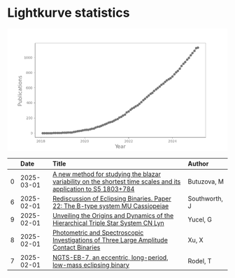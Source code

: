 
<h1>Lightkurve statistics</h1>

![publications](out/lightkurve-publications.png)  

|    | Date       | Title                                                                                                                                                                             | Author        |
|---:|:-----------|:----------------------------------------------------------------------------------------------------------------------------------------------------------------------------------|:--------------|
|  0 | 2025-03-01 | [A new method for studying the blazar variability on the shortest time scales and its application to S5 1803+784](https://ui.adsabs.harvard.edu/abs/2025JHEAp..45...19B/abstract) | Butuzova, M   |
|  6 | 2025-02-01 | [Rediscussion of Eclipsing Binaries. Paper 22: The B-type system MU Cassiopeiae](https://ui.adsabs.harvard.edu/abs/2025Obs...145...26S/abstract)                                  | Southworth, J |
|  9 | 2025-02-01 | [Unveiling the Origins and Dynamics of the Hierarchical Triple Star System CN Lyn](https://ui.adsabs.harvard.edu/abs/2025AJ....169...71Y/abstract)                                | Yucel, G      |
|  8 | 2025-02-01 | [Photometric and Spectroscopic Investigations of Three Large Amplitude Contact Binaries](https://ui.adsabs.harvard.edu/abs/2025AJ....169...85X/abstract)                          | Xu, X         |
|  7 | 2025-02-01 | [NGTS-EB-7, an eccentric, long-period, low-mass eclipsing binary](https://ui.adsabs.harvard.edu/abs/2025MNRAS.537...35R/abstract)                                                 | Rodel, T      |
    